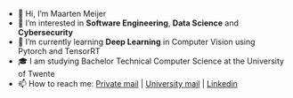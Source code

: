 - 👋 Hi, I’m Maarten Meijer
- 👀 I’m interested in **Software Engineering**, **Data Science** and **Cybersecurity**
- 🌱 I’m currently learning **Deep Learning** in Computer Vision using Pytorch and TensorRT
- 🎓 I am studying Bachelor Technical Computer Science at the University of Twente
- 📫 How to reach me: [Private mail](mailto://maarten0912@gmail.com) | [University mail](mailto://m.p.meijer@student.utwente.nl) | [Linkedin](https://www.linkedin.com/in/maartenmeijer0/)

<!---
maarten0912/maarten0912 is a ✨ special ✨ repository because its `README.md` (this file) appears on your GitHub profile.
You can click the Preview link to take a look at your changes.
--->
